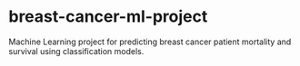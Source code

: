 # breast-cancer-ml-project
Machine Learning project for predicting breast cancer patient mortality and survival using classification models.
